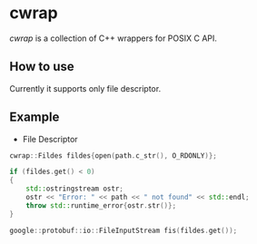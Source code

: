 # cwrap

_cwrap_ is a collection of C++ wrappers for POSIX C API.

## How to use

Currently it supports only file descriptor.

## Example
- File Descriptor

```cpp
cwrap::Fildes fildes{open(path.c_str(), O_RDONLY)};

if (fildes.get() < 0)
{
    std::ostringstream ostr;
    ostr << "Error: " << path << " not found" << std::endl;
    throw std::runtime_error{ostr.str()};
}

google::protobuf::io::FileInputStream fis(fildes.get());
```
